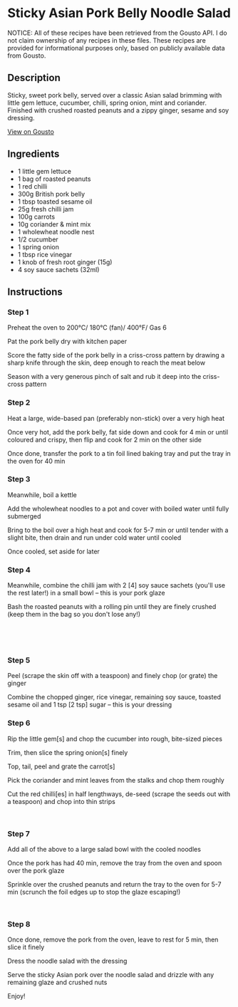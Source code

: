 # Sticky Asian Pork Belly Noodle Salad

NOTICE: All of these recipes have been retrieved from the Gousto API. I do not claim ownership of any recipes in these files. These recipes are provided for informational purposes only, based on publicly available data from Gousto.

## Description

Sticky, sweet pork belly, served over a classic Asian salad brimming with little gem lettuce, cucumber, chilli, spring onion, mint and coriander. Finished with crushed roasted peanuts and a zippy ginger, sesame and soy dressing. 

[View on Gousto](https://www.gousto.co.uk/recipes/cookbook/sticky-asian-pork-belly-noodle-salad)

## Ingredients

- 1 little gem lettuce
- 1 bag of roasted peanuts
- 1 red chilli
- 300g British pork belly
- 1 tbsp toasted sesame oil
- 25g fresh chilli jam
- 100g carrots
- 10g coriander & mint mix
- 1 wholewheat noodle nest
- 1/2 cucumber
- 1 spring onion
- 1 tbsp rice vinegar
- 1 knob of fresh root ginger (15g)
- 4 soy sauce sachets (32ml)

## Instructions


### Step 1

Preheat the oven to 200&deg;C/ 180&deg;C (fan)/ 400&deg;F/ Gas 6


Pat the pork belly dry with kitchen paper


Score the fatty side of the pork belly in a criss-cross pattern by drawing a sharp knife through the skin, deep enough to reach the meat below


Season with a very generous pinch of salt and rub it deep into the criss-cross pattern


### Step 2

Heat a large, wide-based pan (preferably non-stick) over a very high heat


Once very hot, add the pork belly, fat side down and cook for 4 min or until coloured and crispy, then flip and cook for 2 min on the other side&nbsp;


Once done, transfer the pork to a tin foil lined baking tray and put the tray in the oven for 40 min


### Step 3

Meanwhile, boil a kettle


Add the wholewheat noodles to a pot and cover with boiled water until fully submerged


Bring to the boil over a high heat and cook for 5-7 min or until tender with a slight bite, then drain and run under cold water until cooled


Once cooled, set aside for later


### Step 4

Meanwhile, combine the chilli jam&nbsp;with 2 <span class="text-danger">[4]</span> soy sauce sachets (you'll use the rest later!)&nbsp;in a small bowl &ndash; this is your pork glaze


Bash the roasted peanuts with a rolling pin until they are finely crushed (keep them in the bag so you don't lose any!)


&nbsp;


&nbsp;


### Step 5

Peel (scrape the skin off with a teaspoon) and finely chop (or grate) the ginger


Combine the chopped ginger, rice vinegar, remaining soy sauce, toasted sesame oil and 1 tsp <span class="text-danger">[2 tsp]</span> sugar &ndash;&nbsp;this is your&nbsp;dressing


### Step 6

Rip the little gem<span class="text-danger">[s]</span>&nbsp;and chop the cucumber into rough, bite-sized pieces&nbsp;


Trim, then slice the spring onion<span class="text-danger">[s] </span>finely


Top, tail, peel and grate the carrot<span class="text-danger">[s]</span>


Pick the coriander and mint leaves from the stalks and chop them roughly


Cut the red&nbsp;chilli<span class="text-danger">[es]</span> in half lengthways, de-seed (scrape the seeds out with a teaspoon) and chop into thin strips


&nbsp;


### Step 7

Add all of the above to a large salad bowl with the cooled noodles


Once the pork has had&nbsp;40 min, remove the tray from the oven and spoon over the&nbsp;pork glaze


Sprinkle over the&nbsp;crushed peanuts and return the tray to the oven for 5-7 min (scrunch the foil edges up to stop the glaze escaping!)


&nbsp;

### Step 8

Once done, remove the pork from the oven, leave to rest for 5 min, then slice it finely


Dress the noodle salad with the dressing


Serve the sticky Asian pork over the noodle salad and drizzle with any remaining glaze&nbsp;and crushed nuts


Enjoy!&nbsp;

